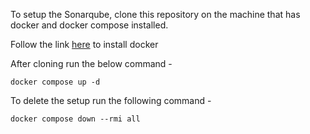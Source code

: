 To setup the Sonarqube, clone this repository on the machine that has docker and docker compose installed.

Follow the link [here](https://docs.docker.com/engine/install/) to install docker

After cloning run the below command -

```
docker compose up -d

```

To delete the setup run the following command -

```
docker compose down --rmi all

``` 

